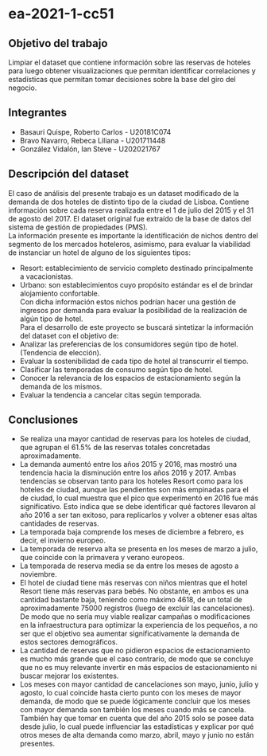 # ea-2021-1-cc51
## Objetivo del trabajo
Limpiar el dataset que contiene información sobre las reservas de hoteles para luego obtener visualizaciones que permitan identificar correlaciones y estadísticas que permitan tomar decisiones sobre la base del giro del negocio.
## Integrantes
* Basauri Quispe, Roberto Carlos - U20181C074
* Bravo Navarro, Rebeca Liliana - U201711448 
* González Vidalón, Ian Steve - U202021767
## Descripción del dataset
El caso de análisis del presente trabajo es un dataset modificado de la demanda de dos hoteles de distinto tipo de la ciudad de Lisboa.  Contiene información sobre cada reserva realizada entre el 1 de julio del 2015 y el 31 de agosto del 2017. El dataset original fue extraído de la base de datos del sistema de gestión de propiedades (PMS). <br>
La información presente es importante la identificación de nichos dentro del segmento de los mercados hoteleros, asimismo, para evaluar la viabilidad de instanciar un hotel de alguno de los siguientes tipos:<br>
* Resort: establecimiento de servicio completo destinado principalmente a vacacionistas.<br>
* Urbano: son establecimientos cuyo propósito estándar es el de brindar alojamiento confortable.<br>
Con dicha información estos nichos podrían hacer una gestión de ingresos por demanda para evaluar la posibilidad de la realización de algún tipo de hotel.<br>
Para el desarrollo de este proyecto se buscará sintetizar la información del dataset con el objetivo de:<br>
* Analizar las preferencias de los consumidores según tipo de hotel. (Tendencia de elección).<br>
* Evaluar la sostenibilidad de cada tipo de hotel al transcurrir el tiempo.<br>
* Clasificar las temporadas de consumo según tipo de hotel.<br>
* Conocer la relevancia de los espacios de estacionamiento según la demanda de los mismos.<br>
* Evaluar la tendencia a cancelar citas según temporada.<br>
## Conclusiones
* Se realiza una mayor cantidad de reservas para los hoteles de ciudad, que agrupan el 61.5% de las reservas totales concretadas aproximadamente.
* La demanda aumentó entre los años 2015 y 2016, mas mostró una tendencia hacia la disminución entre los años 2016 y 2017. Ambas tendencias se observan tanto para los hoteles Resort como para los hoteles de ciudad, aunque las pendientes son más empinadas para el de ciudad, lo cual muestra que el pico que experimentó en 2016 fue más significativo. Esto indica que se debe identificar qué factores llevaron al año 2016 a ser tan exitoso, para replicarlos y volver a obtener esas altas cantidades de reservas.
* La temporada baja comprende los meses de diciembre a febrero, es decir, el invierno europeo.
* La temporada de reserva alta se presenta en los meses de marzo a julio, que coincide con la primavera y verano europeos.
* La temporada de reserva media se da entre los meses de agosto a noviembre.
* El hotel de ciudad tiene más reservas con niños mientras que el hotel Resort tiene más reservas para bebés. No obstante, en ambos es una cantidad bastante baja, teniendo como máximo 4618, de un total de aproximadamente 75000 registros (luego de excluir las cancelaciones). De modo que no sería muy viable realizar campañas o modificaciones en la infraestructura para optimizar la experiencia de los pequeños, a no ser que el objetivo sea aumentar significativamente la demanda de estos sectores demográficos.
* La cantidad de reservas que no pidieron espacios de estacionamiento es mucho más grande que el caso contrario, de modo que se concluye que no es muy relevante invertir en más espacios de estacionamiento ni buscar mejorar los existentes.
* Los meses con mayor cantidad de cancelaciones son mayo, junio, julio y agosto, lo cual coincide hasta cierto punto con los meses de mayor demanda, de modo que se puede lógicamente concluir que los meses con mayor demanda son también los meses cuando más se cancela. También hay que tomar en cuenta que del año 2015 solo se posee data desde julio, lo cual puede influenciar las estadísticas y explicar por qué otros meses de alta demanda como marzo, abril, mayo y junio no están presentes.
